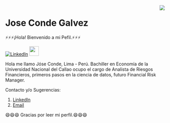 <img src='https://raw.githubusercontent.com/keshavsingh4522/keshavsingh4522/master/Monkey_Kid_Coding.gif' align='right'>

# Jose Conde Galvez

⚡⚡⚡¡Hola! Bienvenido a mi Pefil.⚡⚡⚡
  
  <a href="https://www.linkedin.com/in/jose-conde/n"><img src="https://img.shields.io/badge/LinkedIn--_.svg?style=social&logo=linkedin" alt="LinkedIn"></a>
  <a href="https://rpubs.com/JoseConde"><img src="https://www.rstudio.com/wp-content/uploads/2014/06/RStudio-Ball.png" width="30" /></a>

Hola me llamo Jóse Conde, Lima - Perú.
Bachiller en Economía de la Universidad Nacional del Callao ocupo el cargo de Analista de Riesgos Financieros, primeros pasos en la ciencia de datos, futuro Financial Risk Manager.

Contacto y/o Sugerencias:

  1. [LinkedIn](https://www.linkedin.com/in/jose-conde/) 
  2. [Email](mailto:joseconde20.95@gmail.com) 

😄😄😄 Gracias por leer mi perfil.😄😄😄
